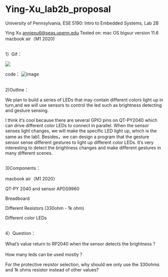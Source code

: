 # Ying-Xu_lab2b_proposal

University of Pennsylvania, ESE 5190: Intro to Embedded Systems, Lab 2B

Ying Xu
    anniexu6@seas.upenn.edu
Tested on: 
mac OS bigsur
version 11.6
macbook air（M1 2020)



##



1）Gif：


![](https://github.com/real-YingXu/lab2b_proposal_YingXu/blob/main/ezgif.com-gif-maker%20(1).gif)


code：
![image](https://user-images.githubusercontent.com/114256663/197107037-5d008000-a458-4df6-b1a3-4a5c94a75007.png)





##


2)Outline：

We plan to build a series of LEDs that may contain different colors light up in turn,and we will use sensors to control the led such as brightness detecting and gesture sensing. 

I think it‘s cool because there are several GPIO pins on QT-PY2040 which can drive different color LEDs to connect in parallel. When the sensor senses light changes, we will make the specific LED light up, which is the same as the lab1. Besides，we can design a program that the gesture sensor sense different gestures to light up different color LEDs. It’s very interesting to detect the brightness changes and make different gestures in many different scenes.


##


3)Components：

macbook air（M1 2020）

QT-PY 2040 and sensor APDS9960

Breadboard

Different Resistors (330ohm - 1k ohm) 

Different color LEDs


##


4）Question：

What’s value return to RP2040 when the sensor detects the brightness？

How many leds can be used mostly？

For the protective resistor selection, why should we only use the 330ohms and 1k ohms resistor instead of other values?
